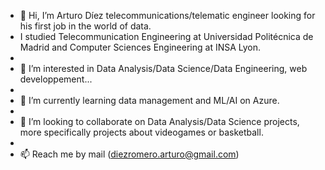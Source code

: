 - 👋 Hi, I’m Arturo Díez telecommunications/telematic engineer looking for his first job in the world of data. 
- I studied Telecommunication Engineering at Universidad Politécnica de Madrid and Computer Sciences Engineering at INSA Lyon.
- 
- 👀 I’m interested in Data Analysis/Data Science/Data Engineering, web developpement...
- 
- 🌱 I’m currently learning data management and ML/AI on Azure.
- 
- 💞️ I’m looking to collaborate on Data Analysis/Data Science projects, more specifically projects about videogames or basketball.
- 
- 📫 Reach me by mail (diezromero.arturo@gmail.com)
